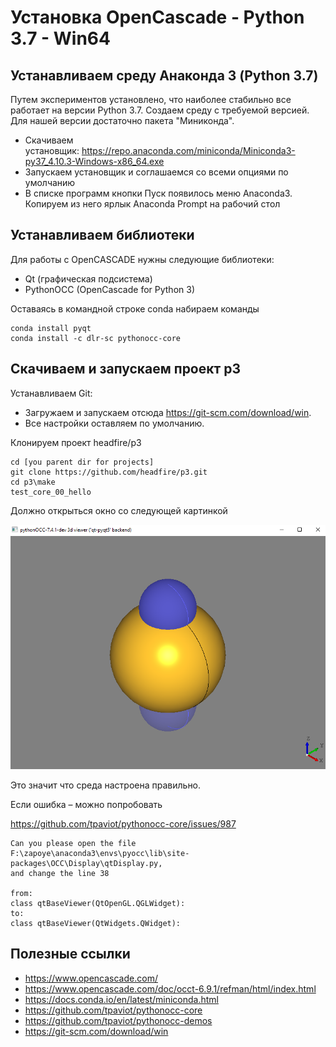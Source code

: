 # Установка OpenCascade - Python 3.7 - Win64
 
## Устанавливаем среду Анаконда 3 (Python 3.7)

Путем экспериментов установлено, что наиболее стабильно все работает на версии Python 3.7. Создаем среду с требуемой версией. Для нашей версии достаточно пакета "Миниконда".

- Скачиваем установщик: <https://repo.anaconda.com/miniconda/Miniconda3-py37_4.10.3-Windows-x86_64.exe>
- Запускаем установщик и соглашаемся со всеми опциями по умолчанию
- В списке программ кнопки Пуск появилось меню Anaconda3. Копируем из него ярлык Anaconda Prompt на рабочий стол

## Устанавливаем библиотеки

Для работы с OpenCASCADE нужны следующие библиотеки:

- Qt (графическая подсистема) 
- PythonOCC (OpenCascade for Python 3)

Оставаясь в командной строке conda набираем команды

```
conda install pyqt
conda install -c dlr-sc pythonocc-core
```

## Скачиваем и запускаем проект p3

Устанавливаем Git: 
- Загружаем и запускаем отсюда <https://git-scm.com/download/win>. 
- Все настройки оставляем по умолчанию.

Клонируем проект headfire/p3

```
cd [you parent dir for projects]
git clone https://github.com/headfire/p3.git
cd p3\make
test_core_00_hello
```

Должно открыться окно со следующей картинкой

![Test Image 3](success.png)

Это значит что среда настроена правильно.

Если ошибка – можно попробовать 

<https://github.com/tpaviot/pythonocc-core/issues/987>

```
Can you please open the file  
F:\zapoye\anaconda3\envs\pyocc\lib\site-packages\OCC\Display\qtDisplay.py,  
and change the line 38 

from:    
class qtBaseViewer(QtOpenGL.QGLWidget):
to:  
class qtBaseViewer(QtWidgets.QWidget):
```


## **Полезные ссылки**

- <https://www.opencascade.com/>
- <https://www.opencascade.com/doc/occt-6.9.1/refman/html/index.html>
- <https://docs.conda.io/en/latest/miniconda.html>
- <https://github.com/tpaviot/pythonocc-core>
- <https://github.com/tpaviot/pythonocc-demos>
- <https://git-scm.com/download/win>


